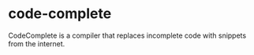 # code-complete
CodeComplete is a compiler that replaces incomplete code with snippets from the internet.
